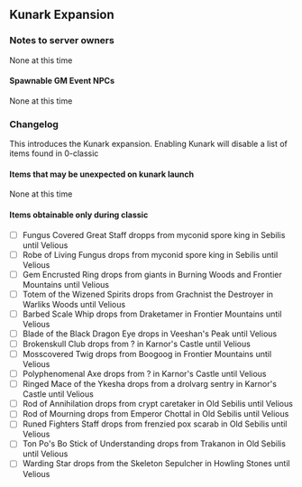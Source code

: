 ## Kunark Expansion

### Notes to server owners
None at this time
#### Spawnable GM Event NPCs
None at this time


### Changelog
This introduces the Kunark expansion. Enabling Kunark will disable a list of items found in 0-classic
#### Items that may be unexpected on kunark launch
None at this time
#### Items obtainable only during classic
* [ ] Fungus Covered Great Staff dropps from myconid spore king in Sebilis until Velious
* [ ] Robe of Living Fungus drops from myconid spore king in Sebilis until Velious
* [ ] Gem Encrusted Ring drops from giants in Burning Woods and Frontier Mountains until Velious
* [ ] Totem of the Wizened Spirits drops from Grachnist the Destroyer in Warliks Woods until Velious
* [ ] Barbed Scale Whip drops from Draketamer in Frontier Mountains until Velious
* [ ] Blade of the Black Dragon Eye drops in Veeshan's Peak until Velious
* [ ] Brokenskull Club drops from ? in Karnor's Castle until Velious
* [ ] Mosscovered Twig drops from Boogoog in Frontier Mountains until Velious
* [ ] Polyphenomenal Axe drops from ? in Karnor's Castle until Velious
* [ ] Ringed Mace of the Ykesha drops from a drolvarg sentry in Karnor's Castle until Velious
* [ ] Rod of Annihilation drops from crypt caretaker in Old Sebilis until Velious
* [ ] Rod of Mourning drops from Emperor Chottal in Old Sebilis until Velious
* [ ] Runed Fighters Staff drops from frenzied pox scarab in Old Sebilis until Velious
* [ ] Ton Po's Bo Stick of Understanding drops from Trakanon in Old Sebilis until Velious
* [ ] Warding Star drops from the Skeleton Sepulcher in Howling Stones until Velious
